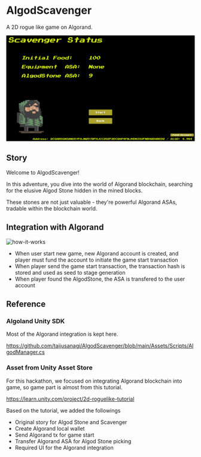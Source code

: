 # AlgodScavenger

A 2D rogue like game on Algorand.

![status](./docs/status.png)

## Story

Welcome to AlgodScavenger!

In this adventure, you dive into the world of Algorand blockchain, searching for the elusive Algod Stone hidden in the mined blocks.

These stones are not just valuable - they're powerful Algorand ASAs, tradable within the blockchain world.

## Integration with Algorand

![how-it-works](./docs/how-it-works.png)

- When user start new game, new Algorand account is created, and player must fund the account to initiate the game start transaction
- When player send the game start transaction, the transaction hash is stored and used as seed to stage generation
- When player found the AlgodStone, the ASA is transfered to the user account

## Reference

### Algoland Unity SDK

Most of the Algorand integration is kept here.

https://github.com/taijusanagi/AlgodScavenger/blob/main/Assets/Scripts/AlgodManager.cs

### Asset from Unity Asset Store

For this hackathon, we focused on integrating Algorand blockchain into game, so game part is almost from this tutorial.

https://learn.unity.com/project/2d-roguelike-tutorial

Based on the tutorial, we added the followings

- Original story for Algod Stone and Scavenger
- Create Algorand local wallet
- Send Algorand tx for game start
- Transfer Algorand ASA for Algod Stone picking
- Required UI for the Algorand integration
